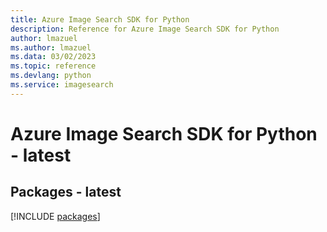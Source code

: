 ```yaml
---
title: Azure Image Search SDK for Python
description: Reference for Azure Image Search SDK for Python
author: lmazuel
ms.author: lmazuel
ms.data: 03/02/2023
ms.topic: reference
ms.devlang: python
ms.service: imagesearch
---
```

# Azure Image Search SDK for Python - latest
## Packages - latest
[!INCLUDE [packages](image-search-index.md)]